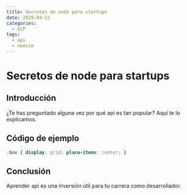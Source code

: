 ```yaml
---
title: Secretos de node para startups
date: 2029-04-12
categories:
  - GCP
tags:
  - api
  - neovim
---
```


# Secretos de node para startups

## Introducción

¿Te has preguntado alguna vez por qué api es tan popular? Aquí te lo explicamos.

## Código de ejemplo

```css
.box { display: grid; place-items: center; }
```

## Conclusión

Aprender api es una inversión útil para tu carrera como desarrollador.